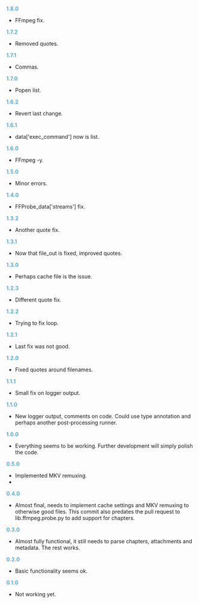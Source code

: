 **<span style="color:#56adda">1.8.0</span>**
- FFmpeg fix.

**<span style="color:#56adda">1.7.2</span>**
- Removed quotes.

**<span style="color:#56adda">1.7.1</span>**
- Commas.

**<span style="color:#56adda">1.7.0</span>**
- Popen list.

**<span style="color:#56adda">1.6.2</span>**
- Revert last change.

**<span style="color:#56adda">1.6.1</span>**
- data['exec_command'] now is list.

**<span style="color:#56adda">1.6.0</span>**
- FFmpeg -y.

**<span style="color:#56adda">1.5.0</span>**
- Minor errors.

**<span style="color:#56adda">1.4.0</span>**
- FFProbe_data['streams'] fix.

**<span style="color:#56adda">1.3.2</span>**
- Another quote fix.

**<span style="color:#56adda">1.3.1</span>**
- Now that file_out is fixed, improved quotes.

**<span style="color:#56adda">1.3.0</span>**
- Perhaps cache file is the issue.

**<span style="color:#56adda">1.2.3</span>**
- Different quote fix.

**<span style="color:#56adda">1.2.2</span>**
- Trying to fix loop.

**<span style="color:#56adda">1.2.1</span>**
- Last fix was not good.

**<span style="color:#56adda">1.2.0</span>**
- Fixed quotes around filenames.

**<span style="color:#56adda">1.1.1</span>**
- Small fix on logger output.

**<span style="color:#56adda">1.1.0</span>**
- New logger output, comments on code. Could use type annotation and perhaps another post-processing runner.

**<span style="color:#56adda">1.0.0</span>**
- Everything seems to be working. Further development will simply polish the code.

**<span style="color:#56adda">0.5.0</span>**
- Implemented MKV remuxing.
- 
**<span style="color:#56adda">0.4.0</span>**
- Almost final, needs to implement cache settings and MKV remuxing to otherwise good files. This commit also predates the pull request to lib.ffmpeg.probe.py to add support for chapters.

**<span style="color:#56adda">0.3.0</span>**
- Almost fully functional, it still needs to parse chapters, attachments and metadata. The rest works.

**<span style="color:#56adda">0.2.0</span>**
- Basic functionality seems ok.

**<span style="color:#56adda">0.1.0</span>**
- Not working yet.